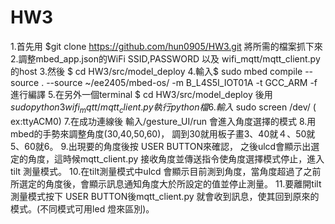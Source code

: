 HW3
===
1.首先用 $git clone https://github.com/hun0905/HW3.git    將所需的檔案抓下來
2.調整mbed_app.json的WiFi SSID,PASSWORD 以及 wifi_mqtt/mqtt_client.py的host
3.然後 $ cd HW3/src/model_deploy
4.輸入$ sudo mbed compile --source . --source ~/ee2405/mbed-os/ -m B_L4S5I_IOT01A -t GCC_ARM -f 進行編譯
5.在另外一個terminal $ cd HW3/src/model_deploy  後用 $sudo python3 wifi_mqtt/mqtt_client.py 執行   python 檔
6.輸入$ sudo screen /dev/<devicename> (<devicename> ex:ttyACM0)
7.在成功連線後 輸入/gesture_UI/run 會進入角度選擇的模式
8.用mbed的手勢來調整角度(30,40,50,60)， 調到30就用板子畫3、40就４、50就5、60就6。
9.出現要的角度後按 USER BUTTON來確認， 之後ulcd會顯示出選定的角度，這時候mqtt_client.py 接收角度並傳送指令使角度選擇模式停止，進入tilt 測量模式。
10.在tilt測量模式中ulcd 會顯示目前測到角度，當角度超過了之前所選定的角度後，會顯示訊息通知角度大於所設定的值並停止測量。
11.要離開tilt測量模式按下  USER BUTTON後mqtt_client.py 就會收到訊息，使其回到原來的模式。(不同模式可用led 燈來區別)。
  
  
